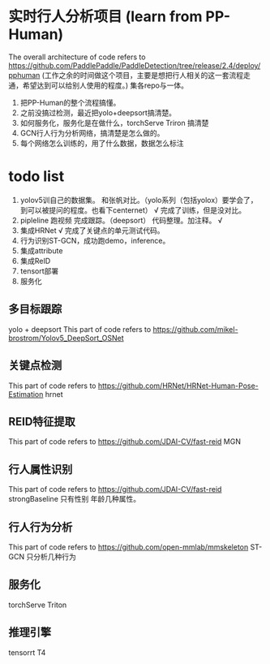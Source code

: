 # 实时行人分析项目  (learn from PP-Human)
The overall architecture of code refers to https://github.com/PaddlePaddle/PaddleDetection/tree/release/2.4/deploy/pphuman
(工作之余的时间做这个项目，主要是想把行人相关的这一套流程走通，希望达到可以给别人使用的程度。)
集各repo与一体。

1. 把PP-Human的整个流程搞懂。
2. 之前没搞过检测，最近把yolo+deepsort搞清楚。
3. 如何服务化，服务化是在做什么，torchServe Triron 搞清楚
4. GCN行人行为分析网络，搞清楚是怎么做的。
5. 每个网络怎么训练的，用了什么数据，数据怎么标注

# todo list
1. yolov5训自己的数据集。 和张帆对比。（yolo系列（包括yolox）要学会了，到可以被提问的程度。也看下centernet） √ 完成了训练，但是没对比。
2. pipleline 跑视频 完成跟踪。（deepsort） 代码整理。加注释。   √
3. 集成HRNet           √ 完成了关键点的单元测试代码。
4. 行为识别ST-GCN，成功跑demo，inference。
5. 集成attribute
6. 集成ReID
7. tensort部署
8. 服务化
## 多目标跟踪
yolo + deepsort
This part of code refers to https://github.com/mikel-brostrom/Yolov5_DeepSort_OSNet
## 关键点检测
This part of code refers to https://github.com/HRNet/HRNet-Human-Pose-Estimation
 hrnet
## REID特征提取
This part of code refers to https://github.com/JDAI-CV/fast-reid
 MGN
## 行人属性识别
This part of code refers to https://github.com/JDAI-CV/fast-reid
 strongBaseline
只有性别 年龄几种属性。
## 行人行为分析
This part of code refers to https://github.com/open-mmlab/mmskeleton
 ST-GCN
只分析几种行为

## 服务化
torchServe Triton

## 推理引擎
tensorrt T4


